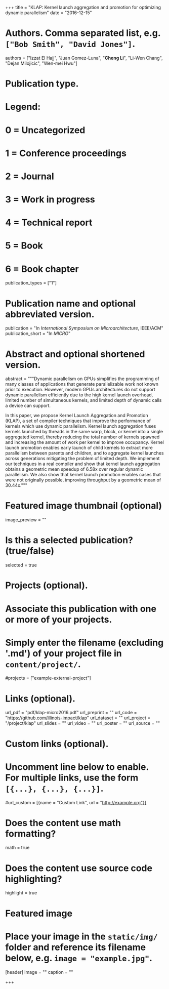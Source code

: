 +++
title = "KLAP: Kernel launch aggregation and promotion for optimizing dynamic parallelism"
date = "2016-12-15"

# Authors. Comma separated list, e.g. `["Bob Smith", "David Jones"]`.
authors = ["Izzat El Hajj", "Juan Gomez-Luna", "**Cheng Li**", "Li-Wen Chang", "Dejan Milojicic", "Wen-mei Hwu"]

# Publication type.
# Legend:
# 0 = Uncategorized
# 1 = Conference proceedings
# 2 = Journal
# 3 = Work in progress
# 4 = Technical report
# 5 = Book
# 6 = Book chapter
publication_types = ["1"]

# Publication name and optional abbreviated version.
publication = "In *International Symposium on Microarchitecture*, IEEE/ACM"
publication_short = "In *MICRO*"

# Abstract and optional shortened version.
abstract = """Dynamic parallelism on GPUs simplifies the programming of many classes of applications that generate parallelizable work not known prior to execution. However, modern GPUs architectures do not support dynamic parallelism efficiently due to the high kernel launch overhead, limited number of simultaneous kernels, and limited depth of dynamic calls a device can support. 

In this paper, we propose Kernel Launch Aggregation and Promotion (KLAP), a set of compiler techniques that improve the performance of kernels which use dynamic parallelism. Kernel launch aggregation fuses kernels launched by threads in the same warp, block, or kernel into a single aggregated kernel, thereby reducing the total number of kernels spawned and increasing the amount of work per kernel to improve occupancy. Kernel launch promotion enables early launch of child kernels to extract more parallelism between parents and children, and to aggregate kernel launches across generations mitigating the problem of limited depth. We implement our techniques in a real compiler and show that kernel launch aggregation obtains a geometric mean speedup of 6.58x over regular dynamic parallelism. We also show that kernel launch promotion enables cases that were not originally possible, improving throughput by a geometric mean of 30.44x."""

# Featured image thumbnail (optional)
image_preview = ""

# Is this a selected publication? (true/false)
selected = true

# Projects (optional).
#   Associate this publication with one or more of your projects.
#   Simply enter the filename (excluding '.md') of your project file in `content/project/`.
#projects = ["example-external-project"]

# Links (optional).
url_pdf = "pdf/klap-micro2016.pdf"
url_preprint = ""
url_code = "https://github.com/illinois-impact/klap"
url_dataset = ""
url_project = "/project/klap"
url_slides = ""
url_video = ""
url_poster = ""
url_source = ""

# Custom links (optional).
#   Uncomment line below to enable. For multiple links, use the form `[{...}, {...}, {...}]`.
#url_custom = [{name = "Custom Link", url = "http://example.org"}]

# Does the content use math formatting?
math = true

# Does the content use source code highlighting?
highlight = true

# Featured image
# Place your image in the `static/img/` folder and reference its filename below, e.g. `image = "example.jpg"`.
[header]
image = ""
caption = ""

+++
